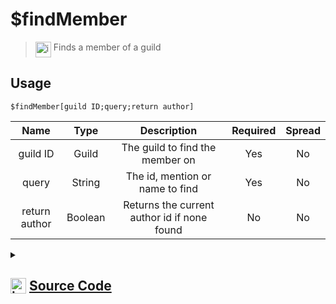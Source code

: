 # $findMember
> <img align="top" src="https://upload.wikimedia.org/wikipedia/commons/thumb/e/e4/Infobox_info_icon.svg/160px-Infobox_info_icon.svg.png?20150409153300" alt="image" width="25" height="auto"> Finds a member of a guild
## Usage
```
$findMember[guild ID;query;return author]
```
| Name | Type | Description | Required | Spread
| :---: | :---: | :---: | :---: | :---: |
guild ID | Guild | The guild to find the member on | Yes | No
query | String | The id, mention or name to find | Yes | No
return author | Boolean | Returns the current author id if none found | No | No
<details>
<summary>
    
## <img align="top" src="https://cdn4.iconfinder.com/data/icons/iconsimple-logotypes/512/github-512.png" alt="image" width="25" height="auto">  [Source Code](https://github.com/tryforge/ForgeScript-V2/blob/main/src/native/findMember.ts)
    
</summary>
    
```ts
import noop from "../functions/noop"
import { ArgType, CompiledFunction, NativeFunction, Return } from "../structures"

export const MemberMentionCharRegex = /[<>@]/g

export default new NativeFunction({
    name: "$findMember",
    version: "1.0.0",
    description: "Finds a member of a guild",
    brackets: true,
    args: [
        {
            name: "guild ID",
            description: "The guild to find the member on",
            type: ArgType.Guild,
            rest: false,
            required: true
        },
        {
            name: "query",
            description: "The id, mention or name to find",
            rest: false,
            type: ArgType.String,
            required: true
        },
        {
            name: "return author",
            description: "Returns the current author id if none found",
            rest: false,
            type: ArgType.Boolean
        }
    ],
    unwrap: true,
    async execute(ctx, [ guild, q, rt ]) {
        const id = q.replace(MemberMentionCharRegex, "")

        if (CompiledFunction.IdRegex.test(id)) {
            const m = await guild.members.fetch(id).catch(noop)
            if (m) Return.success(m.id)
        }

        q = q.toLowerCase()

        const query = await guild.members.search({
            query: q
        }).catch(noop)

        return Return.success(
            query && query.size ? query.at(0)?.id : rt ? ctx.user?.id : undefined
        )
    },
})
```
    
</details>